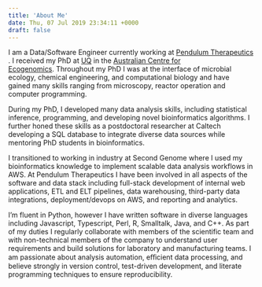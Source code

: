 ```yaml
---
title: 'About Me'
date: Thu, 07 Jul 2019 23:34:11 +0000
draft: false
---
```


I am a Data/Software Engineer currently working at [Pendulum
Therapeutics](http://pendulum.co) . I received my PhD at
[UQ](http://uq.edu.au) in the [Australian Centre for
Ecogenomics](http://ecogenomic.org). Throughout my PhD I was at the
interface of microbial ecology, chemical engineering, and computational
biology and have gained many skills ranging from microscopy, reactor
operation and computer programming.

During my PhD, I developed many data analysis skills, including
statistical inference, programming, and developing novel bioinformatics
algorithms. I further honed these skills as a postdoctoral researcher
at Caltech developing a SQL database to integrate diverse data
sources while mentoring PhD students in bioinformatics.

I transitioned to working in industry at Second Genome where I used
my bioinformatics knowledge to implement scalable data analysis
workflows in AWS. At Pendulum Therapeutics I have been involved in
all aspects of the software and data stack including full-stack
development of internal web applications, ETL and ELT pipelines,
data warehousing, third-party data integrations, deployment/devops
on AWS, and reporting and analytics.

I’m fluent in Python, however I have written software in diverse
languages including Javascript, Typescript, Perl, R, Smalltalk,
Java, and C++. As part of my duties I regularly collaborate with
members of the scientific team and with non-technical members of
the company to understand user requirements and build solutions for
laboratory and manufacturing teams. I am passionate about analysis
automation, eﬀicient data processing, and believe strongly in version
control, test-driven development, and literate programming techniques
to ensure reproducibility.

